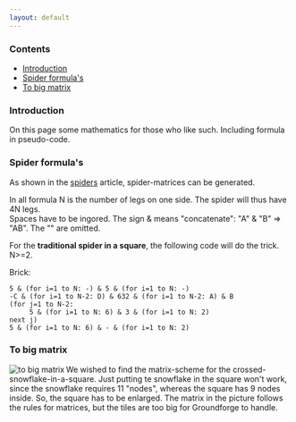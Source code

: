 ```yaml
---
layout: default
---
```


### Contents

* [Introduction](#introduction)
* [Spider formula's](#spider-formulas)
* [To big matrix](#to-big-matrix)



### Introduction

On this page some mathematics for those who like such. Including formula in pseudo-code.




### Spider formula's

As shown in the [spiders][spiders-page] article, spider-matrices can be generated. 

In all formula N is the number of legs on one side. The spider will thus have 4N legs.   
Spaces have to be ingored. The sign & means "concatenate": "A" & "B" => "AB". The "" are omitted.

   
For the **traditional spider in a square**, the following code will do the trick. N>=2.

Brick:    
```  
5 & (for i=1 to N: -) & 5 & (for i=1 to N: -)               
-C & (for i=1 to N-2: D) & 632 & (for i=1 to N-2: A) & B              
(for j=1 to N-2:                                                     
     5 & (for i=1 to N: 6) & 3 & (for i=1 to N: 2)                    
next j)                                                          
5 & (for i=1 to N: 6) & - & (for i=1 to N: 2)                 
``` 



### To big matrix


<img alt="to big matrix" align="left" src="images/gf-sn-nott.png"/>
We wished to find the matrix-scheme for the crossed-snowflake-in-a-square. Just putting te snowflake in the square won't work, since the snowflake requires 11 "nodes", whereas the square has 9 nodes inside. So, the square has to be enlarged. The matrix in the picture follows the rules for matrices, but the tiles are too big for Groundforge to handle. 








 



[spiders-page]: Spiders

[to-big-sn]: images/gf-sn-nott.png